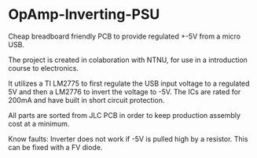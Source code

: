 # OpAmp-Inverting-PSU
Cheap breadboard friendly PCB to provide regulated +-5V from a micro USB.

The project is created in colaboration with NTNU, for use in a introduction course to electronics. 

It utilizes a TI LM2775 to first regulate the USB input voltage to a regulated 5V and then a LM2776 to invert the voltage to -5V. 
The ICs are rated for 200mA and have built in short circuit protection.

All parts are sorted from JLC PCB in order to keep production assembly cost at a minimum.

Know faults: 
Inverter does not work if -5V is pulled high by a resistor. This can be fixed with a FV diode.

